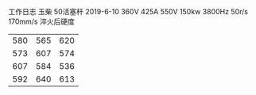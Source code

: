 工作日志
玉柴 50活塞杆       2019-6-10
360V 425A 550V 150kw 3800Hz
50r/s 170mm/s
淬火后硬度

|  |  |  |
|:-:|:-:|:-:|
|580|565|620|
|573|607|574|
|607|584|536|
|592|640|613|
